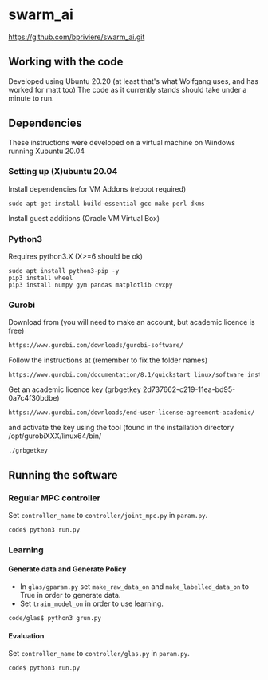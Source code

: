 # swarm_ai
https://github.com/bpriviere/swarm_ai.git

## Working with the code
Developed using Ubuntu 20.20 (at least that's what Wolfgang uses, and has worked for matt too)
The code as it currently stands should take under a minute to run.

## Dependencies
These instructions were developed on a virtual machine on Windows running Xubuntu 20.04
### Setting up (X)ubuntu 20.04
Install dependencies for VM Addons (reboot required)
```
sudo apt-get install build-essential gcc make perl dkms
```

Install guest additions (Oracle VM Virtual Box)

### Python3
Requires python3.X (X>=6 should be ok)
```
sudo apt install python3-pip -y
pip3 install wheel
pip3 install numpy gym pandas matplotlib cvxpy
```

### Gurobi
Download from (you will need to make an account, but academic licence is free)
```
https://www.gurobi.com/downloads/gurobi-software/
```
Follow the instructions at (remember to fix the folder names)
```
https://www.gurobi.com/documentation/8.1/quickstart_linux/software_installation_guid.html
```
Get an academic licence key (grbgetkey 2d737662-c219-11ea-bd95-0a7c4f30bdbe)
```
https://www.gurobi.com/downloads/end-user-license-agreement-academic/
```
and activate the key using the tool (found in the installation directory /opt/gurobiXXX/linux64/bin/
```
./grbgetkey
```

## Running the software

### Regular MPC controller

Set `controller_name` to `controller/joint_mpc.py` in `param.py`.

```
code$ python3 run.py
```

### Learning

#### Generate data and Generate Policy

* In `glas/gparam.py` set `make_raw_data_on` and `make_labelled_data_on` to True in order to generate data.
* Set `train_model_on` in order to use learning.

```
code/glas$ python3 grun.py
```

#### Evaluation

Set `controller_name` to `controller/glas.py` in `param.py`.

```
code$ python3 run.py
```
